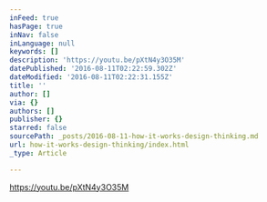 ```yaml
---
inFeed: true
hasPage: true
inNav: false
inLanguage: null
keywords: []
description: 'https://youtu.be/pXtN4y3O35M'
datePublished: '2016-08-11T02:22:59.302Z'
dateModified: '2016-08-11T02:22:31.155Z'
title: ''
author: []
via: {}
authors: []
publisher: {}
starred: false
sourcePath: _posts/2016-08-11-how-it-works-design-thinking.md
url: how-it-works-design-thinking/index.html
_type: Article

---
```

https://youtu.be/pXtN4y3O35M